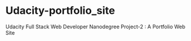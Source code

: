 # Udacity-portfolio_site
Udacity Full Stack Web Developer Nanodegree Project-2 : A Portfolio Web Site
